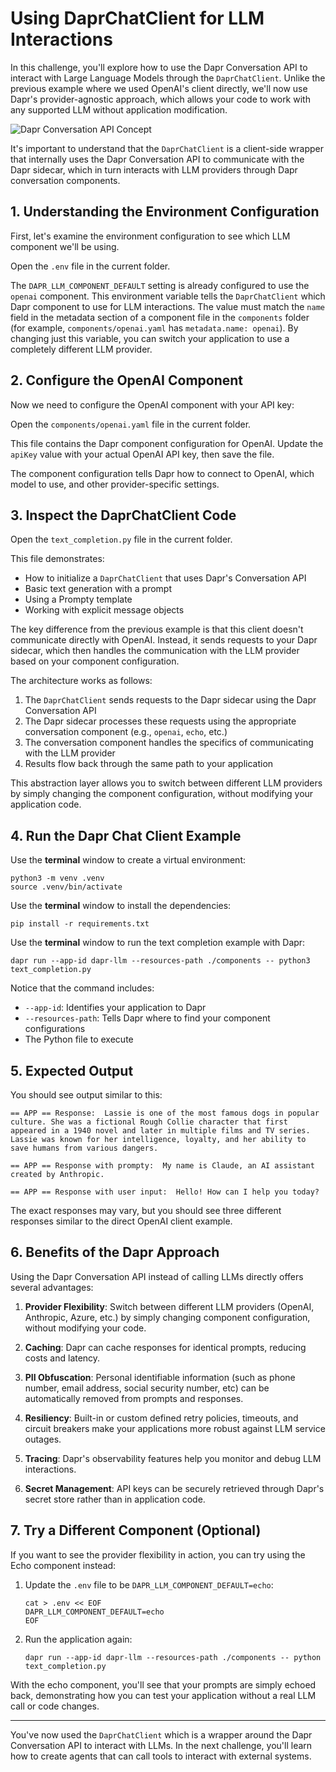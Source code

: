 # Using DaprChatClient for LLM Interactions

In this challenge, you'll explore how to use the Dapr Conversation API to interact with Large Language Models through the `DaprChatClient`. Unlike the previous example where we used OpenAI's client directly, we'll now use Dapr's provider-agnostic approach, which allows your code to work with any supported LLM without application modification.

![Dapr Conversation API Concept](https://docs.dapr.io/images/conversation-overview.png)

It's important to understand that the `DaprChatClient` is a client-side wrapper that internally uses the Dapr Conversation API to communicate with the Dapr sidecar, which in turn interacts with LLM providers through Dapr conversation components.

## 1. Understanding the Environment Configuration

First, let's examine the environment configuration to see which LLM component we'll be using.

Open the `.env` file in the current folder.

The `DAPR_LLM_COMPONENT_DEFAULT` setting is already configured to use the `openai` component. This environment variable tells the `DaprChatClient` which Dapr component to use for LLM interactions. The value must match the `name` field in the metadata section of a component file in the `components` folder (for example, `components/openai.yaml` has `metadata.name: openai`). By changing just this variable, you can switch your application to use a completely different LLM provider.

## 2. Configure the OpenAI Component

Now we need to configure the OpenAI component with your API key:

Open the `components/openai.yaml` file in the current folder.

This file contains the Dapr component configuration for OpenAI. Update the `apiKey` value with your actual OpenAI API key, then save the file.

The component configuration tells Dapr how to connect to OpenAI, which model to use, and other provider-specific settings.

## 3. Inspect the DaprChatClient Code

Open the `text_completion.py` file in the current folder.

This file demonstrates:

- How to initialize a `DaprChatClient` that uses Dapr's Conversation API
- Basic text generation with a prompt
- Using a Prompty template
- Working with explicit message objects

The key difference from the previous example is that this client doesn't communicate directly with OpenAI. Instead, it sends requests to your Dapr sidecar, which then handles the communication with the LLM provider based on your component configuration.

The architecture works as follows:

1. The `DaprChatClient` sends requests to the Dapr sidecar using the Dapr Conversation API
2. The Dapr sidecar processes these requests using the appropriate conversation component (e.g., `openai`, `echo`, etc.)
3. The conversation component handles the specifics of communicating with the LLM provider
4. Results flow back through the same path to your application

This abstraction layer allows you to switch between different LLM providers by simply changing the component configuration, without modifying your application code.

## 4. Run the Dapr Chat Client Example

Use the **terminal** window to create a virtual environment:

```bash,run
python3 -m venv .venv
source .venv/bin/activate
```

Use the **terminal** window to install the dependencies:

```bash,run
pip install -r requirements.txt
```

Use the **terminal** window to run the text completion example with Dapr:

```bash,run
dapr run --app-id dapr-llm --resources-path ./components -- python3 text_completion.py
```

Notice that the command includes:

- `--app-id`: Identifies your application to Dapr
- `--resources-path`: Tells Dapr where to find your component configurations
- The Python file to execute

## 5. Expected Output

You should see output similar to this:

```text,nocopy
== APP == Response:  Lassie is one of the most famous dogs in popular culture. She was a fictional Rough Collie character that first appeared in a 1940 novel and later in multiple films and TV series. Lassie was known for her intelligence, loyalty, and her ability to save humans from various dangers.

== APP == Response with prompty:  My name is Claude, an AI assistant created by Anthropic.

== APP == Response with user input:  Hello! How can I help you today?
```

The exact responses may vary, but you should see three different responses similar to the direct OpenAI client example.

## 6. Benefits of the Dapr Approach

Using the Dapr Conversation API instead of calling LLMs directly offers several advantages:

1. **Provider Flexibility**: Switch between different LLM providers (OpenAI, Anthropic, Azure, etc.) by simply changing component configuration, without modifying your code.

2. **Caching**: Dapr can cache responses for identical prompts, reducing costs and latency.

3. **PII Obfuscation**: Personal identifiable information (such as phone number, email address, social security number, etc) can be automatically removed from prompts and responses.

4. **Resiliency**: Built-in or custom defined retry policies, timeouts, and circuit breakers make your applications more robust against LLM service outages.

5. **Tracing**: Dapr's observability features help you monitor and debug LLM interactions.

6. **Secret Management**: API keys can be securely retrieved through Dapr's secret store rather than in application code.

## 7. Try a Different Component (Optional)

If you want to see the provider flexibility in action, you can try using the Echo component instead:

1. Update the `.env` file to be `DAPR_LLM_COMPONENT_DEFAULT=echo`:

    ```bash,run
    cat > .env << EOF
    DAPR_LLM_COMPONENT_DEFAULT=echo
    EOF
    ```

2. Run the application again:

    ```bash,run
    dapr run --app-id dapr-llm --resources-path ./components -- python text_completion.py
    ```

With the echo component, you'll see that your prompts are simply echoed back, demonstrating how you can test your application without a real LLM call or code changes.

---

You've now used the `DaprChatClient` which is a wrapper around the Dapr Conversation API to interact with LLMs. In the next challenge, you'll learn how to create agents that can call tools to interact with external systems.

